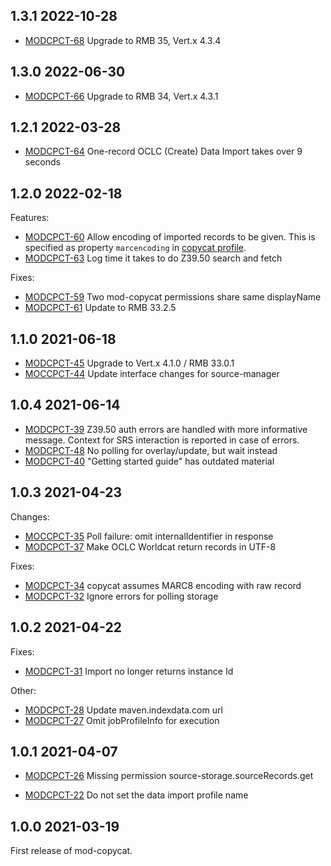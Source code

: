## 1.3.1 2022-10-28

 * [MODCPCT-68](https://issues.folio.org/browse/MODCPCT-68) Upgrade to RMB 35, Vert.x 4.3.4

## 1.3.0 2022-06-30

 * [MODCPCT-66](https://issues.folio.org/brose/MODCPCT-66) Upgrade to RMB 34, Vert.x 4.3.1

## 1.2.1 2022-03-28

 * [MODCPCT-64](https://issues.folio.org/browse/MODCPCT-64) One-record OCLC (Create) Data Import takes over 9 seconds

## 1.2.0 2022-02-18

Features:

 * [MODCPCT-60](https://issues.folio.org/browse/MODCPCT-60) Allow encoding of imported records to be given.
This is specified as property `marcencoding` in [copycat profile](ramls/copycatprofile.json).
 * [MODCPCT-63](https://issues.folio.org/browse/MODCPCT-63) Log time it takes to do Z39.50 search and fetch

Fixes:

 * [MODCPCT-59](https://issues.folio.org/browse/MODCPCT-59) Two mod-copycat permissions share same displayName
 * [MODCPCT-61](https://issues.folio.org/browse/MODCPCT-61) Update to RMB 33.2.5

## 1.1.0 2021-06-18

 * [MODCPCT-45](https://issues.folio.org/browse/MODCPCT-45) Upgrade to Vert.x 4.1.0 / RMB 33.0.1
 * [MOCCPCT-44](https://issues.folio.org/browse/MOCCPCT-44) Update interface changes for source-manager

## 1.0.4 2021-06-14

 * [MODCPCT-39](https://issues.folio.org/browse/MODCPCT-39) Z39.50 auth errors are handled with more informative message.
   Context for SRS interaction is reported in case of errors.
 * [MODCPCT-48](https://issues.folio.org/browse/MODCPCT-48) No polling for overlay/update, but wait instead
 * [MODCPCT-40](https://issues.folio.org/browse/MODCPCT-40) "Getting started guide" has outdated material

## 1.0.3 2021-04-23

Changes:

 * [MOCCPCT-35](https://issues.folio.org/browse/MOCCPCT-35) Poll failure: omit internalIdentifier in response
 * [MODCPCT-37](https://issues.folio.org/browse/MODCPCT-37) Make OCLC Worldcat return records in UTF-8

Fixes:

 * [MODCPCT-34](https://issues.folio.org/browse/MODCPCT-34) copycat assumes MARC8 encoding with raw record
 * [MODCPCT-32](https://issues.folio.org/browse/MODCPCT-32) Ignore errors for polling storage

## 1.0.2 2021-04-22

Fixes:

 * [MODCPCT-31](https://issues.folio.org/browse/MODCPCT-31) Import no longer returns instance Id

Other:

 * [MODCPCT-28](https://issues.folio.org/browse/MODCPCT-28) Update maven.indexdata.com url
 * [MODCPCT-27](https://issues.folio.org/browse/MODCPCT-27) Omit jobProfileInfo for execution

## 1.0.1 2021-04-07

 * [MODCPCT-26](https://issues.folio.org/browse/MODCPCT-26) Missing permission source-storage.sourceRecords.get

 * [MODCPCT-22](https://issues.folio.org/browse/MODCPCT-22) Do not set the data import profile name

## 1.0.0 2021-03-19

First release of mod-copycat.


